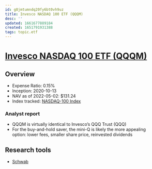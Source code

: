 ```yaml
---
id: g8jmtumndq20fy6bt0vh9uz
title: Invesco NASDAQ 100 ETF (QQQM)
desc: ''
updated: 1661677889184
created: 1651791931388
tags: topic.etf
---
```

# [Invesco NASDAQ 100 ETF (QQQM)](https://etfdb.com/etf/QQQM/#etf-ticker-profile)

## Overview

- Expense Ratio: 0.15%
- Inception: 2020-10-13
- NAV as of 2022-05-02: $131.24
- Index tracked: [NASDAQ-100 Index](https://etfdb.com/index/nasdaq-100-index/)

### Analyst report

- QQQM is virtually identical to Invesco’s QQQ Trust (QQQ)
- For the buy-and-hold saver, the mini-Q is likely the more appealing option: lower fees, smaller share price, reinvested dividends

## Research tools

- [Schwab](https://www.schwab.com/research/etfs/quotes/summary/qqqm)
